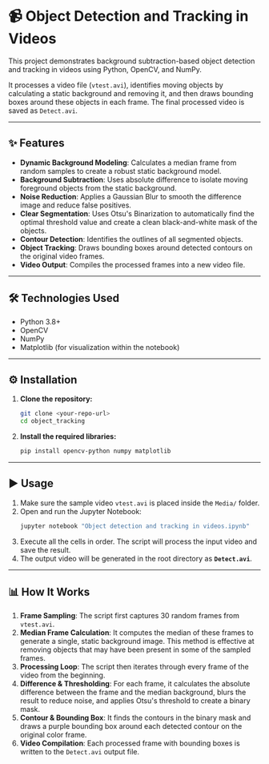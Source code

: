 # 📹 Object Detection and Tracking in Videos

This project demonstrates background subtraction-based object detection and tracking in videos using Python, OpenCV, and NumPy.

It processes a video file (`vtest.avi`), identifies moving objects by calculating a static background and removing it, and then draws bounding boxes around these objects in each frame. The final processed video is saved as `Detect.avi`.

***

## ✨ Features

- **Dynamic Background Modeling**: Calculates a median frame from random samples to create a robust static background model.
- **Background Subtraction**: Uses absolute difference to isolate moving foreground objects from the static background.
- **Noise Reduction**: Applies a Gaussian Blur to smooth the difference image and reduce false positives.
- **Clear Segmentation**: Uses Otsu's Binarization to automatically find the optimal threshold value and create a clean black-and-white mask of the objects.
- **Contour Detection**: Identifies the outlines of all segmented objects.
- **Object Tracking**: Draws bounding boxes around detected contours on the original video frames.
- **Video Output**: Compiles the processed frames into a new video file.

***

## 🛠️ Technologies Used

-   Python 3.8+
-   OpenCV
-   NumPy
-   Matplotlib (for visualization within the notebook)

***

## ⚙️ Installation

1.  **Clone the repository:**
    ```bash
    git clone <your-repo-url>
    cd object_tracking
    ```

2.  **Install the required libraries:**
    ```bash
    pip install opencv-python numpy matplotlib
    ```

***

## ▶️ Usage

1.  Make sure the sample video `vtest.avi` is placed inside the `Media/` folder.
2.  Open and run the Jupyter Notebook:
    ```bash
    jupyter notebook "Object detection and tracking in videos.ipynb"
    ```
3.  Execute all the cells in order. The script will process the input video and save the result.
4.  The output video will be generated in the root directory as **`Detect.avi`**.

***

## 📊 How It Works

1.  **Frame Sampling**: The script first captures 30 random frames from `vtest.avi`.
2.  **Median Frame Calculation**: It computes the median of these frames to generate a single, static background image. This method is effective at removing objects that may have been present in some of the sampled frames.
3.  **Processing Loop**: The script then iterates through every frame of the video from the beginning.
4.  **Difference & Thresholding**: For each frame, it calculates the absolute difference between the frame and the median background, blurs the result to reduce noise, and applies Otsu's threshold to create a binary mask.
5.  **Contour & Bounding Box**: It finds the contours in the binary mask and draws a purple bounding box around each detected contour on the original color frame.
6.  **Video Compilation**: Each processed frame with bounding boxes is written to the `Detect.avi` output file.

